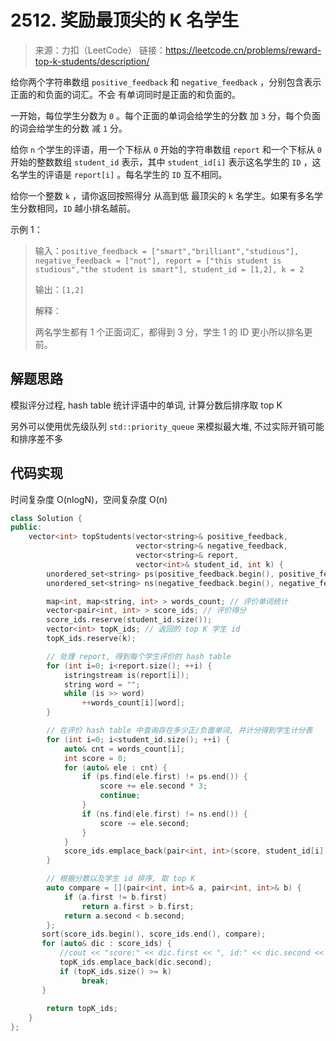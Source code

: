 ﻿# 2512. 奖励最顶尖的 K 名学生
> 来源：力扣（LeetCode）
链接：https://leetcode.cn/problems/reward-top-k-students/description/

给你两个字符串数组 `positive_feedback` 和 `negative_feedback` ，分别包含表示正面的和负面的词汇。不会 有单词同时是正面的和负面的。

一开始，每位学生分数为 `0` 。每个正面的单词会给学生的分数 加 `3` 分，每个负面的词会给学生的分数 减  `1` 分。

给你 `n` 个学生的评语，用一个下标从 `0` 开始的字符串数组 `report` 和一个下标从 `0` 开始的整数数组 `student_id` 表示，其中 `student_id[i]` 表示这名学生的 `ID` ，这名学生的评语是 `report[i]` 。每名学生的 `ID` 互不相同。

给你一个整数 `k` ，请你返回按照得分 从高到低 最顶尖的 `k` 名学生。如果有多名学生分数相同，`ID` 越小排名越前。

示例 1：

> 输入：`positive_feedback = ["smart","brilliant","studious"], negative_feedback = ["not"], report = ["this student is studious","the student is smart"], student_id = [1,2], k = 2`
>
>输出：`[1,2]`
>
>解释：
>
>两名学生都有 1 个正面词汇，都得到 3 分，学生 1 的 ID 更小所以排名更前。

## 解题思路
模拟评分过程, hash table 统计评语中的单词, 计算分数后排序取 top K

另外可以使用优先级队列 `std::priority_queue` 来模拟最大堆, 不过实际开销可能和排序差不多

## 代码实现
时间复杂度 O(nlogN)，空间复杂度 O(n)
```cpp
class Solution {
public:
    vector<int> topStudents(vector<string>& positive_feedback, 
                            vector<string>& negative_feedback, 
                            vector<string>& report, 
                            vector<int>& student_id, int k) {
        unordered_set<string> ps(positive_feedback.begin(), positive_feedback.end());
        unordered_set<string> ns(negative_feedback.begin(), negative_feedback.end());

        map<int, map<string, int> > words_count; // 评价单词统计
        vector<pair<int, int> > score_ids; // 评价得分
        score_ids.reserve(student_id.size());
        vector<int> topK_ids; // 返回的 top K 学生 id
        topK_ids.reserve(k); 

        // 处理 report, 得到每个学生评价的 hash table
        for (int i=0; i<report.size(); ++i) {
            istringstream is(report[i]);
            string word = "";
            while (is >> word) 
                ++words_count[i][word];
        }

        // 在评价 hash table 中查询存在多少正/负面单词, 并计分得到学生计分表
        for (int i=0; i<student_id.size(); ++i) {
            auto& cnt = words_count[i];
            int score = 0;
            for (auto& ele : cnt) {
                if (ps.find(ele.first) != ps.end()) {
                    score += ele.second * 3;
                    continue;
                }
                if (ns.find(ele.first) != ns.end()) {
                    score -= ele.second;
                }
            }
            score_ids.emplace_back(pair<int, int>(score, student_id[i]));
        }

        // 根据分数以及学生 id 排序, 取 top K
        auto compare = [](pair<int, int>& a, pair<int, int>& b) {
            if (a.first != b.first)
                return a.first > b.first;
            return a.second < b.second;
        };
       sort(score_ids.begin(), score_ids.end(), compare);
       for (auto& dic : score_ids) {
           //cout << "score:" << dic.first << ", id:" << dic.second << endl;
           topK_ids.emplace_back(dic.second);
           if (topK_ids.size() >= k) 
                break;
       }
        
        return topK_ids;
    }
};
```


